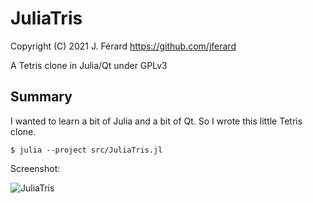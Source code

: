 # JuliaTris
Copyright (C) 2021 J. Férard <https://github.com/jferard>

A Tetris clone in Julia/Qt under GPLv3

## Summary
I wanted to learn a bit of Julia and a bit of Qt. So I wrote this little Tetris clone.

    $ julia --project src/JuliaTris.jl 

Screenshot:

![JuliaTris](https://user-images.githubusercontent.com/10564095/130656876-6f7e7939-c5ea-4f89-b3f6-e7013ace8572.png)
